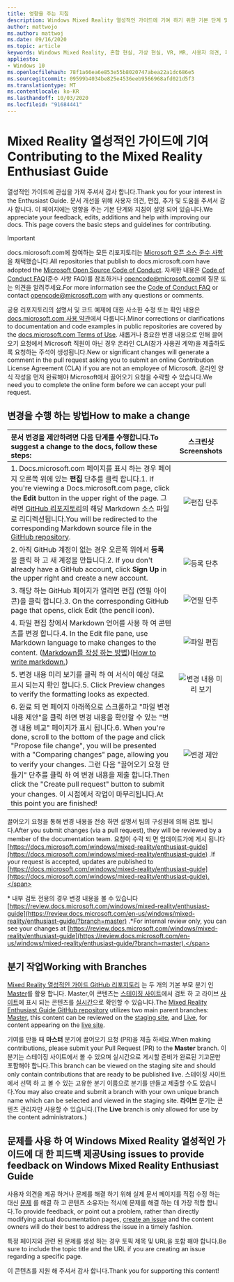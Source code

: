```yaml
---
title: 영향을 주는 지침
description: Windows Mixed Reality 열성적인 가이드에 기여 하기 위한 기본 단계 및 지침을 알아보세요. 사용자 의견, 편집, 추가 및 도움을 주셔서 감사 합니다.
author: mattwojo
ms.author: mattwoj
ms.date: 09/16/2020
ms.topic: article
keywords: Windows Mixed Reality, 혼합 현실, 가상 현실, VR, MR, 사용자 의견, 피드백 허브, 버그
appliesto:
- Windows 10
ms.openlocfilehash: 78f1a66ea6e853e55b8020747abea22a1dc686e5
ms.sourcegitcommit: 09599b4034be825e4536eeb9566968afd021d5f3
ms.translationtype: MT
ms.contentlocale: ko-KR
ms.lasthandoff: 10/03/2020
ms.locfileid: "91684441"
---
```

# <a name="contributing-to-the-mixed-reality-enthusiast-guide"></a><span data-ttu-id="f749d-105">Mixed Reality 열성적인 가이드에 기여</span><span class="sxs-lookup"><span data-stu-id="f749d-105">Contributing to the Mixed Reality Enthusiast Guide</span></span>

<span data-ttu-id="f749d-106">열성적인 가이드에 관심을 가져 주셔서 감사 합니다.</span><span class="sxs-lookup"><span data-stu-id="f749d-106">Thank you for your interest in the Enthusiast Guide.</span></span> <span data-ttu-id="f749d-107">문서 개선을 위해 사용자 의견, 편집, 추가 및 도움을 주셔서 감사 합니다. 이 페이지에는 영향을 주는 기본 단계와 지침이 설명 되어 있습니다.</span><span class="sxs-lookup"><span data-stu-id="f749d-107">We appreciate your feedback, edits, additions and help with improving our docs. This page covers the basic steps and guidelines for contributing.</span></span>

> [!IMPORTANT]
> <span data-ttu-id="f749d-108">docs.microsoft.com에 참여하는 모든 리포지토리는 [Microsoft 오픈 소스 준수 사항](https://opensource.microsoft.com/codeofconduct/)을 채택했습니다.</span><span class="sxs-lookup"><span data-stu-id="f749d-108">All repositories that publish to docs.microsoft.com have adopted the [Microsoft Open Source Code of Conduct](https://opensource.microsoft.com/codeofconduct/).</span></span> <span data-ttu-id="f749d-109">자세한 내용은 [Code of Conduct FAQ](https://opensource.microsoft.com/codeofconduct/faq/)(준수 사항 FAQ)를 참조하거나 [opencode@microsoft.com](mailto:opencode@microsoft.com)에 질문 또는 의견을 알려주세요.</span><span class="sxs-lookup"><span data-stu-id="f749d-109">For more information see the [Code of Conduct FAQ](https://opensource.microsoft.com/codeofconduct/faq/) or contact [opencode@microsoft.com](mailto:opencode@microsoft.com) with any questions or comments.</span></span><br>
>
> <span data-ttu-id="f749d-110">공용 리포지토리의 설명서 및 코드 예제에 대한 사소한 수정 또는 확인 내용은 [docs.microsoft.com 사용 약관](https://docs.microsoft.com/legal/termsofuse)에서 다룹니다.</span><span class="sxs-lookup"><span data-stu-id="f749d-110">Minor corrections or clarifications to documentation and code examples in public repositories are covered by the [docs.microsoft.com Terms of Use](https://docs.microsoft.com/legal/termsofuse).</span></span> <span data-ttu-id="f749d-111">새롭거나 중요한 변경 내용으로 인해 끌어오기 요청에서 Microsoft 직원이 아닌 경우 온라인 CLA(참가 사용권 계약)을 제출하도록 요청하는 주석이 생성됩니다.</span><span class="sxs-lookup"><span data-stu-id="f749d-111">New or significant changes will generate a comment in the pull request asking you to submit an online Contribution License Agreement (CLA) if you are not an employee of Microsoft.</span></span> <span data-ttu-id="f749d-112">온라인 양식 작성을 먼저 완료해야 Microsoft에서 끌어오기 요청을 수락할 수 있습니다.</span><span class="sxs-lookup"><span data-stu-id="f749d-112">We need you to complete the online form before we can accept your pull request.</span></span>

## <a name="how-to-make-a-change"></a><span data-ttu-id="f749d-113">변경을 수행 하는 방법</span><span class="sxs-lookup"><span data-stu-id="f749d-113">How to make a change</span></span>

| <span data-ttu-id="f749d-114">문서 변경을 제안하려면 다음 단계를 수행합니다.</span><span class="sxs-lookup"><span data-stu-id="f749d-114">To suggest a change to the docs, follow these steps:</span></span> | <span data-ttu-id="f749d-115">스크린샷</span><span class="sxs-lookup"><span data-stu-id="f749d-115">Screenshots</span></span> |
| :------------------- | :--------: |
| <span data-ttu-id="f749d-116">1. Docs.microsoft.com 페이지를 표시 하는 경우 페이지 오른쪽 위에 있는 **편집** 단추를 클릭 합니다.</span><span class="sxs-lookup"><span data-stu-id="f749d-116">1. If you're viewing a Docs.microsoft.com page, click the **Edit** button in the upper right of the page.</span></span>  <span data-ttu-id="f749d-117">그러면 [GitHub 리포지토리](https://github.com/MicrosoftDocs/mixedreality-enthusiast-guide)의 해당 Markdown 소스 파일로 리디렉션됩니다.</span><span class="sxs-lookup"><span data-stu-id="f749d-117">You will be redirected to the corresponding Markdown source file in the [GitHub repository](https://github.com/MicrosoftDocs/mixedreality-enthusiast-guide).</span></span> | ![편집 단추](images/edit_button.jpg) |
| <span data-ttu-id="f749d-119">2. 아직 GitHub 계정이 없는 경우 오른쪽 위에서 **등록** 을 클릭 하 고 새 계정을 만듭니다.</span><span class="sxs-lookup"><span data-stu-id="f749d-119">2. If you don't already have a GitHub account, click **Sign Up** in the upper right and create a new account.</span></span> | ![등록 단추](images/signup-for-github-button.png)|
| <span data-ttu-id="f749d-121">3. 해당 하는 GitHub 페이지가 열리면 편집 (연필 아이콘)을 클릭 합니다.</span><span class="sxs-lookup"><span data-stu-id="f749d-121">3. On the corresponding GitHub page that opens, click Edit (the pencil icon).</span></span> | ![연필 단추](images/pencil_button.jpg)|
| <span data-ttu-id="f749d-123">4. 파일 편집 창에서 Markdown 언어를 사용 하 여 콘텐츠를 변경 합니다.</span><span class="sxs-lookup"><span data-stu-id="f749d-123">4. In the Edit file pane, use Markdown language to make changes to the content.</span></span> <span data-ttu-id="f749d-124">([Markdown를 작성 하는 방법](https://help.github.com/articles/basic-writing-and-formatting-syntax/))</span><span class="sxs-lookup"><span data-stu-id="f749d-124">([How to write markdown.](https://help.github.com/articles/basic-writing-and-formatting-syntax/))</span></span>| ![파일 편집](images/edit-in-github.png)|
| <span data-ttu-id="f749d-126">5. 변경 내용 미리 보기를 클릭 하 여 서식이 예상 대로 표시 되는지 확인 합니다.</span><span class="sxs-lookup"><span data-stu-id="f749d-126">5. Click Preview changes to verify the formatting looks as expected.</span></span> | ![변경 내용 미리 보기](images/edit-in-github.png)|
| <span data-ttu-id="f749d-128">6. 완료 되 면 페이지 아래쪽으로 스크롤하고 "파일 변경 내용 제안"을 클릭 하면 변경 내용을 확인할 수 있는 "변경 내용 비교" 페이지가 표시 됩니다.</span><span class="sxs-lookup"><span data-stu-id="f749d-128">6. When you're done, scroll to the bottom of the page and click "Propose file change", you will be presented with a "Comparing changes" page, allowing you to verify your changes.</span></span> <span data-ttu-id="f749d-129">그런 다음 "끌어오기 요청 만들기" 단추를 클릭 하 여 변경 내용을 제출 합니다.</span><span class="sxs-lookup"><span data-stu-id="f749d-129">Then click the "Create pull request" button to submit your changes.</span></span> <span data-ttu-id="f749d-130">이 시점에서 작업이 마무리됩니다.</span><span class="sxs-lookup"><span data-stu-id="f749d-130">At this point you are finished!</span></span> | ![변경 제안](images/propose.jpg)|

<span data-ttu-id="f749d-132">끌어오기 요청을 통해 변경 내용을 전송 하면 설명서 팀의 구성원에 의해 검토 됩니다.</span><span class="sxs-lookup"><span data-stu-id="f749d-132">After you submit changes (via a pull request), they will be reviewed by a member of the documentation team.</span></span> <span data-ttu-id="f749d-133">요청이 수락 되 면 업데이트가에 게시 됩니다 [https://docs.microsoft.com/windows/mixed-reality/enthusiast-guide](https://docs.microsoft.com/windows/mixed-reality/enthusiast-guide) .</span><span class="sxs-lookup"><span data-stu-id="f749d-133">If your request is accepted, updates are published to [https://docs.microsoft.com/windows/mixed-reality/enthusiast-guide](https://docs.microsoft.com/windows/mixed-reality/enthusiast-guide).</span></span>

<span data-ttu-id="f749d-134">\* 내부 검토 전용의 경우 변경 내용을 볼 수 있습니다 [https://review.docs.microsoft.com/windows/mixed-reality/enthusiast-guide](https://review.docs.microsoft.com/en-us/windows/mixed-reality/enthusiast-guide/?branch=master) .</span><span class="sxs-lookup"><span data-stu-id="f749d-134">\*For internal review only, you can see your changes at [https://review.docs.microsoft.com/windows/mixed-reality/enthusiast-guide](https://review.docs.microsoft.com/en-us/windows/mixed-reality/enthusiast-guide/?branch=master).</span></span>

## <a name="working-with-branches"></a><span data-ttu-id="f749d-135">분기 작업</span><span class="sxs-lookup"><span data-stu-id="f749d-135">Working with Branches</span></span>

<span data-ttu-id="f749d-136">[Mixed Reality 열성적인 가이드 GitHub 리포지토리](https://github.com/MicrosoftDocs/mixedreality-enthusiast-guide) 는 두 개의 기본 부모 분기 인 [Master](https://github.com/MicrosoftDocs/mixedreality-enthusiast-guide/tree/master)를 활용 합니다. Master,이 콘텐츠는 [스테이징 사이트](https://review.docs.microsoft.com/windows/mixed-reality/enthusiast-guide)에서 검토 하 고 라이브 [사이트](https://docs.microsoft.com/windows/mixed-reality/enthusiast-guide)에 표시 되는 콘텐츠를 [실시간](https://github.com/MicrosoftDocs/mixedreality-enthusiast-guide/tree/live)으로 확인할 수 있습니다.</span><span class="sxs-lookup"><span data-stu-id="f749d-136">The [Mixed Reality Enthusiast Guide GitHub repository](https://github.com/MicrosoftDocs/mixedreality-enthusiast-guide) utilizes two main parent branches: [Master](https://github.com/MicrosoftDocs/mixedreality-enthusiast-guide/tree/master), this content can be reviewed on the [staging site](https://review.docs.microsoft.com/windows/mixed-reality/enthusiast-guide), and [Live](https://github.com/MicrosoftDocs/mixedreality-enthusiast-guide/tree/live), for content appearing on the [live site](https://docs.microsoft.com/windows/mixed-reality/enthusiast-guide).</span></span>

<span data-ttu-id="f749d-137">기여를 만들 때 **마스터** 분기에 끌어오기 요청 (PR)을 제출 하세요.</span><span class="sxs-lookup"><span data-stu-id="f749d-137">When making contributions, please submit your Pull Request (PR) to the **Master** branch.</span></span> <span data-ttu-id="f749d-138">이 분기는 스테이징 사이트에서 볼 수 있으며 실시간으로 게시할 준비가 완료된 기고문만 포함해야 합니다.</span><span class="sxs-lookup"><span data-stu-id="f749d-138">This branch can be viewed on the staging site and should only contain contributions that are ready to be published live.</span></span> <span data-ttu-id="f749d-139">스테이징 사이트에서 선택 하 고 볼 수 있는 고유한 분기 이름으로 분기를 만들고 제출할 수도 있습니다.</span><span class="sxs-lookup"><span data-stu-id="f749d-139">You may also create and submit a branch with your own unique branch name which can be selected and viewed in the staging site.</span></span> <span data-ttu-id="f749d-140">**라이브** 분기는 콘텐츠 관리자만 사용할 수 있습니다.</span><span class="sxs-lookup"><span data-stu-id="f749d-140">(The **Live** branch is only allowed for use by the content administrators.)</span></span>

## <a name="using-issues-to-provide-feedback-on-windows-mixed-reality-enthusiast-guide"></a><span data-ttu-id="f749d-141">문제를 사용 하 여 Windows Mixed Reality 열성적인 가이드에 대 한 피드백 제공</span><span class="sxs-lookup"><span data-stu-id="f749d-141">Using issues to provide feedback on Windows Mixed Reality Enthusiast Guide</span></span>

<span data-ttu-id="f749d-142">사용자 의견을 제공 하거나 문제를 해결 하기 위해 실제 문서 페이지를 직접 수정 하는 대신 [문제](https://github.com/MicrosoftDocs/mixedreality-enthusiast-guide/issues) 를 해결 하 고 콘텐츠 소유자는 적시에 문제를 해결 하는 데 가장 적합 합니다.</span><span class="sxs-lookup"><span data-stu-id="f749d-142">To provide feedback, or point out a problem, rather than directly modifying actual documentation pages, [create an issue](https://github.com/MicrosoftDocs/mixedreality-enthusiast-guide/issues) and the content owners will do their best to address the issue in a timely fashion.</span></span>

<span data-ttu-id="f749d-143">특정 페이지와 관련 된 문제를 생성 하는 경우 토픽 제목 및 URL을 포함 해야 합니다.</span><span class="sxs-lookup"><span data-stu-id="f749d-143">Be sure to include the topic title and the URL if you are creating an issue regarding a specific page.</span></span>

<span data-ttu-id="f749d-144">이 콘텐츠를 지원 해 주셔서 감사 합니다.</span><span class="sxs-lookup"><span data-stu-id="f749d-144">Thank you for supporting this content!</span></span>
